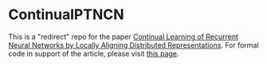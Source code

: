 # ContinualPTNCN
This is a "redirect" repo for the paper <a href="https://ieeexplore.ieee.org/document/8963851">Continual Learning of Recurrent Neural Networks by Locally Aligning Distributed Representations</a>. 
For formal code in support of the article, please visit <a href="https://github.com/AnkurMali/ContinualPTNCN">this page</a>.
